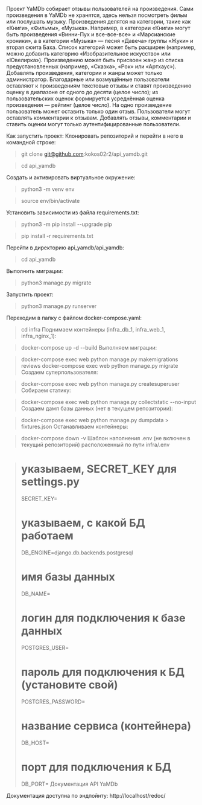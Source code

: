 Проект YaMDb собирает отзывы пользователей на произведения. Сами произведения в YaMDb не хранятся, здесь нельзя посмотреть фильм или послушать музыку. Произведения делятся на категории, такие как «Книги», «Фильмы», «Музыка». Например, в категории «Книги» могут быть произведения «Винни-Пух и все-все-все» и «Марсианские хроники», а в категории «Музыка» — песня «Давеча» группы «Жуки» и вторая сюита Баха. Список категорий может быть расширен (например, можно добавить категорию «Изобразительное искусство» или «Ювелирка»). Произведению может быть присвоен жанр из списка предустановленных (например, «Сказка», «Рок» или «Артхаус»). Добавлять произведения, категории и жанры может только администратор. Благодарные или возмущённые пользователи оставляют к произведениям текстовые отзывы и ставят произведению оценку в диапазоне от одного до десяти (целое число); из пользовательских оценок формируется усреднённая оценка произведения — рейтинг (целое число). На одно произведение пользователь может оставить только один отзыв. Пользователи могут оставлять комментарии к отзывам. Добавлять отзывы, комментарии и ставить оценки могут только аутентифицированные пользователи.

Как запустить проект:
Клонировать репозиторий и перейти в него в командной строке:

>git clone git@github.com:kokos02r2/api_yamdb.git

>cd api_yamdb

Cоздать и активировать виртуальное окружение:

>python3 -m venv env

>source env/bin/activate

Установить зависимости из файла requirements.txt:

>python3 -m pip install --upgrade pip

>pip install -r requirements.txt

Перейти в директорию api_yamdb/api_yamdb:

>cd api_yamdb

Выполнить миграции:

>python3 manage.py migrate

Запустить проект:

>python3 manage.py runserver

Переходим в папку с файлом docker-compose.yaml:

>cd infra
Поднимаем контейнеры (infra_db_1, infra_web_1, infra_nginx_1):

>docker-compose up -d --build
Выполняем миграции:

>docker-compose exec web python manage.py makemigrations reviews
>docker-compose exec web python manage.py migrate
Создаем суперпользователя:

>docker-compose exec web python manage.py createsuperuser
Собираем статику:

>docker-compose exec web python manage.py collectstatic --no-input
Создаем дамп базы данных (нет в текущем репозитории):

>docker-compose exec web python manage.py dumpdata > fixtures.json
Останавливаем контейнеры:

>docker-compose down -v
Шаблон наполнения .env (не включен в текущий репозиторий) расположенный по пути infra/.env

># указываем, SECRET_KEY для settings.py
>SECRET_KEY=
># указываем, с какой БД работаем
>DB_ENGINE=django.db.backends.postgresql
># имя базы данных
>DB_NAME=
># логин для подключения к базе данных
>POSTGRES_USER=
># пароль для подключения к БД (установите свой)
>POSTGRES_PASSWORD=
># название сервиса (контейнера)
>DB_HOST=
># порт для подключения к БД
>DB_PORT=
Документация API YaMDb

Документация доступна по эндпойнту: http://localhost/redoc/